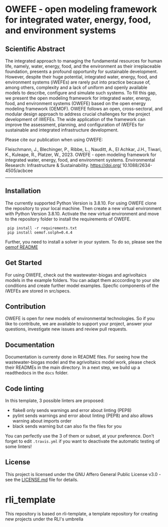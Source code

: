 # OWEFE - open modeling framework for integrated water, energy, food, and environment systems

## Scientific Abstract
The integrated approach to managing the fundamental resources for human life, namely, water, energy, food, and the environment as their irreplaceable foundation, presents a profound opportunity for sustainable development. However, despite their huge potential, integrated water, energy, food, and environment systems (iWEFEs) are rarely put into practice because of, among others, complexity and a lack of uniform and openly available models to describe, configure and simulate such systems. To fill this gap, we present the open modeling framework for integrated water, energy, food, and environment systems (OWEFE) based on the open energy modeling framework (OEMOF). OWEFE follows an open, cross-sectoral, and modular design approach to address crucial challenges for the project development of iWEFEs.  The wide application of the framework can improve the assessment, planning, and configuration of iWEFEs for sustainable and integrated infrastructure development.

Please cite our publication when using OWEFE:

Fleischmann, J., Blechinger, P., Ribbe, L., Nauditt, A., El Achkar, J.H., Tiwari, K., Kuleape, R., Platzer, W., 2023. OWEFE - open modeling framework for integrated water, energy, food, and environment systems. Environmental Research: Infrastructure & Sustainability. https://doi.org/ 10.1088/2634-4505/acbcee

___
## Installation

The currently supported Python Version is 3.8.10. For using OWEFE clone the repository to your local machine. Then create a new virtual environment with Python Version 3.8.10. Activate the new virtual environment and move to the repository folder to install the requirements of OWEFE.

     pip install -r requirements.txt
     pip install oemof.solph=0.4.4

Further, you need to install a solver in your system. To do so, please see the [oemof README](https://github.com/oemof/oemof-solph#readme)

## Get Started

For using OWEFE, check out the wastewater-biogas and agrivoltaics models in the example folders. You can adapt them acccording to your site conditions and create further model examples. Specfic components of the iWEFEs are stored in src/specs.

## Contribution

OWEFE is open for new models of environmental technologies. So if you like to contribute, we are available to support your project, answer your questions, investigate new issues and review pull requests.


## Documentation

Documentation is currenty done in README files. For seeing how the wastewater-biogas model and the agrivoltaics model work, please check their READMEs in the main directory. In a next step, we build up a readthedocs in the `docs` folder.

## Code linting

In this template, 3 possible linters are proposed:
- flake8 only sends warnings and error about linting (PEP8)
- pylint sends warnings and error about linting (PEP8) and also allows warning about imports order
- black sends warning but can also fix the files for you

You can perfectly use the 3 of them or subset, at your preference. Don't forget to edit `.travis.yml` if you want to deactivate the automatic testing of some linters!

## License

This project is licensed under the GNU Affero General Public License v3.0 - see the [LICENSE.md](https://github.com/rl-institut/OWEFE/blob/master/LICENSE) file for details.

# rli_template

This repository is based on rli-template, a template repository for creating new projects under the RLI's umbrella
